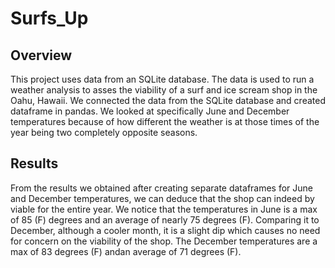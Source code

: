 # Surfs_Up
## Overview
This project uses data from an SQLite database. The data is used to run a weather analysis to asses the viability of a surf and ice scream shop in the Oahu, Hawaii. We connected the data from the SQLite database and created dataframe in pandas. We looked at specifically June and December temperatures because of how different the weather is at those times of the year being two completely opposite seasons.
## Results 
From the results we obtained after creating separate dataframes for June and December temperatures, we can deduce that the shop can indeed by viable for the entire year. We notice that the temperatures in June is a max of 85 (F) degrees and an average of nearly 75 degrees (F). Comparing it to December, although a cooler month, it is a slight dip which causes no need for concern on the viability of the shop. The December temperatures are a max of 83 degrees (F) andan average of 71 degrees (F).
